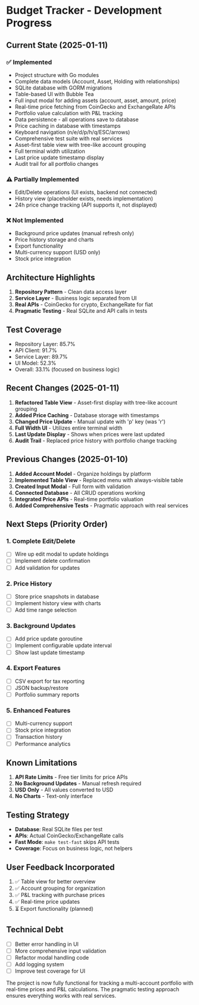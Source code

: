 # Budget Tracker - Development Progress

## Current State (2025-01-11)

### ✅ Implemented
- Project structure with Go modules
- Complete data models (Account, Asset, Holding with relationships)
- SQLite database with GORM migrations
- Table-based UI with Bubble Tea
- Full input modal for adding assets (account, asset, amount, price)
- Real-time price fetching from CoinGecko and ExchangeRate APIs
- Portfolio value calculation with P&L tracking
- Data persistence - all operations save to database
- Price caching in database with timestamps
- Keyboard navigation (n/e/d/p/h/q/ESC/arrows)
- Comprehensive test suite with real services
- Asset-first table view with tree-like account grouping
- Full terminal width utilization
- Last price update timestamp display
- Audit trail for all portfolio changes

### ⚠️ Partially Implemented
- Edit/Delete operations (UI exists, backend not connected)
- History view (placeholder exists, needs implementation)
- 24h price change tracking (API supports it, not displayed)

### ❌ Not Implemented
- Background price updates (manual refresh only)
- Price history storage and charts
- Export functionality
- Multi-currency support (USD only)
- Stock price integration

## Architecture Highlights
1. **Repository Pattern** - Clean data access layer
2. **Service Layer** - Business logic separated from UI
3. **Real APIs** - CoinGecko for crypto, ExchangeRate for fiat
4. **Pragmatic Testing** - Real SQLite and API calls in tests

## Test Coverage
- Repository Layer: 85.7%
- API Client: 91.7%
- Service Layer: 89.7%
- UI Model: 52.3%
- Overall: 33.1% (focused on business logic)

## Recent Changes (2025-01-11)
1. **Refactored Table View** - Asset-first display with tree-like account grouping
2. **Added Price Caching** - Database storage with timestamps
3. **Changed Price Update** - Manual update with 'p' key (was 'r')
4. **Full Width UI** - Utilizes entire terminal width
5. **Last Update Display** - Shows when prices were last updated
6. **Audit Trail** - Replaced price history with portfolio change tracking

## Previous Changes (2025-01-10)
1. **Added Account Model** - Organize holdings by platform
2. **Implemented Table View** - Replaced menu with always-visible table
3. **Created Input Modal** - Full form with validation
4. **Connected Database** - All CRUD operations working
5. **Integrated Price APIs** - Real-time portfolio valuation
6. **Added Comprehensive Tests** - Pragmatic approach with real services

## Next Steps (Priority Order)

### 1. Complete Edit/Delete
- [ ] Wire up edit modal to update holdings
- [ ] Implement delete confirmation
- [ ] Add validation for updates

### 2. Price History
- [ ] Store price snapshots in database
- [ ] Implement history view with charts
- [ ] Add time range selection

### 3. Background Updates
- [ ] Add price update goroutine
- [ ] Implement configurable update interval
- [ ] Show last update timestamp

### 4. Export Features
- [ ] CSV export for tax reporting
- [ ] JSON backup/restore
- [ ] Portfolio summary reports

### 5. Enhanced Features
- [ ] Multi-currency support
- [ ] Stock price integration
- [ ] Transaction history
- [ ] Performance analytics

## Known Limitations
1. **API Rate Limits** - Free tier limits for price APIs
2. **No Background Updates** - Manual refresh required
3. **USD Only** - All values converted to USD
4. **No Charts** - Text-only interface

## Testing Strategy
- **Database**: Real SQLite files per test
- **APIs**: Actual CoinGecko/ExchangeRate calls
- **Fast Mode**: `make test-fast` skips API tests
- **Coverage**: Focus on business logic, not helpers

## User Feedback Incorporated
1. ✅ Table view for better overview
2. ✅ Account grouping for organization
3. ✅ P&L tracking with purchase prices
4. ✅ Real-time price updates
5. ⏳ Export functionality (planned)

## Technical Debt
- [ ] Better error handling in UI
- [ ] More comprehensive input validation
- [ ] Refactor modal handling code
- [ ] Add logging system
- [ ] Improve test coverage for UI

The project is now fully functional for tracking a multi-account portfolio with real-time prices and P&L calculations. The pragmatic testing approach ensures everything works with real services.
